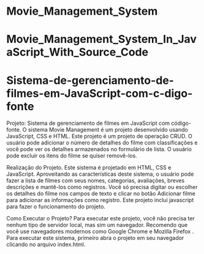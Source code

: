 # Movie_Management_System
# Movie_Management_System_In_JavaScript_With_Source_Code
# Sistema-de-gerenciamento-de-filmes-em-JavaScript-com-c-digo-fonte
Projeto: Sistema de gerenciamento de filmes em JavaScript com código-fonte.
O sistema Movie Management é um projeto  desenvolvido usando JavaScript, CSS e HTML. Este projeto é um projeto de operação CRUD. 
 O usuário pode adicionar o número de detalhes do filme com classificações e você pode ver os detalhes armazenados no formulário de lista. O usuário pode excluir os itens do filme se quiser removê-los.  

Realização do Projeto.
Este sistema é projetado em HTML, CSS e JavaScript. Aproveitando as características deste sistema, o usuário pode fazer a lista de filmes com seus nomes, categorias, avaliações, breves descrições e mantê-los como registros. Você só precisa digitar ou escolher os detalhes do filme nos campos de texto e clicar no botão Adicionar filme para adicionar as informações como registro. Este projeto inclui javascript para fazer o funcionamento do projeto.

Como Executar o Projeto?
Para executar este projeto, você não precisa ter nenhum tipo de servidor local, mas sim um navegador. Recomendo que você use navegadores modernos como  Google Chrome  e  Mozilla Firefox . Para executar este sistema, primeiro abra o projeto em seu navegador clicando no arquivo index.html. 
